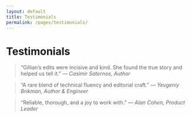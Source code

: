 ```yaml
---
layout: default
title: Testimonials
permalink: /pages/testimonials/
---
```


<h1>Testimonials</h1>

<blockquote>
  “Gillian’s edits were incisive and kind. She found the true story and helped us tell it.”
  <cite>— Casimir Saternos, Author</cite>
</blockquote>

<blockquote>
  “A rare blend of technical fluency and editorial craft.”
  <cite>— Yevgeniy Brikman, Author & Engineer</cite>
</blockquote>

<blockquote>
  “Reliable, thorough, and a joy to work with.”
  <cite>— Alan Cohen, Product Leader</cite>
</blockquote>
